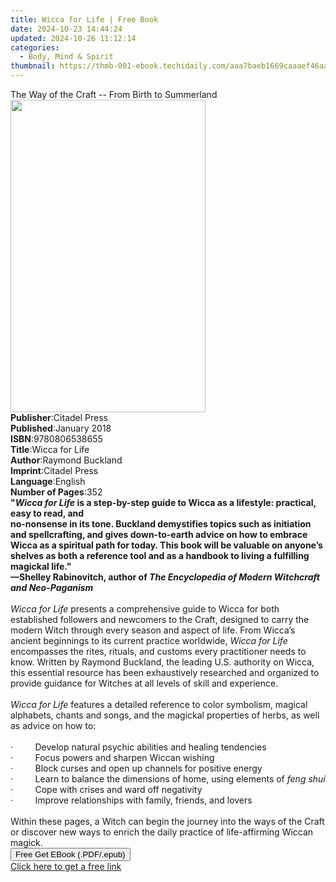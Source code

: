 ```yaml
---
title: Wicca for Life | Free Book
date: 2024-10-23 14:44:24
updated: 2024-10-26 11:12:14
categories:
  - Body, Mind & Spirit
thumbnail: https://thmb-001-ebook.techidaily.com/aaa7baeb1669caaaef46aaefaa81e8ae43da6e1c9b650cdd2f34ab39e9468811.jpg
---
```

<main id="book-container">
  <div class="flex flex-col">
    <div class="book-brief flex-1 py-6 px-4 sm:p-6 md:py-10 md:px-8">
      <!-- brief-->
      <div class="book-brief-main">
        The Way of the Craft -- From Birth to Summerland
      </div>
    </div>
    <div
      class="book-meta-info flex-1 grid gap-4 col-start-1 col-end-3 row-start-1 sm:mb-6 sm:grid-cols-4 lg:gap-6 lg:col-start-2 lg:row-end-6 lg:row-span-6 lg:mb-0"
    >
      <div
        class="book-meta-info-left place-content-center mt-4 p-4 text-sm leading-6 col-start-2 col-span-2 dark:text-slate-400"
      >
        <img
          class="w-full h-500 object-cover rounded-lg sm:h-255 sm:col-span-2 lg:col-span-full"
          src="https://img-001-ebook.techidaily.com/eacea2fb0e4560231fc72b6173cdaaa5f63b99ba59c50fba2801be602e3c26dc.jpg"
          alt=""
          width="312"
          height="500"
        />
      </div>
      <div
        class="book-meta-info-right mt-2 col-start-1 row-start-2 col-span-3 self-center"
      >
        <!-- meta data  -->
        <div class="flex flex-col px-4 md:px-8">
          <div class="flex-1">
            <strong>Publisher</strong>:<span class="px-2">Citadel Press</span>
          </div>
          <div class="flex-1">
            <strong>Published</strong>:<span class="px-2">January 2018</span>
          </div>
          <div class="flex-1">
            <strong>ISBN</strong>:<span class="px-2">9780806538655</span>
          </div>
          <div class="flex-1">
            <strong>Title</strong>:<span class="px-2">Wicca for Life</span>
          </div>
          <div class="flex-1">
            <strong>Author</strong>:<span class="px-2">Raymond Buckland</span>
          </div>
          <div class="flex-1">
            <strong>Imprint</strong>:<span class="px-2">Citadel Press</span>
          </div>
          <div class="flex-1">
            <strong>Language</strong>:<span class="px-2">English</span>
          </div>
          <div class="flex-1">
            <strong>Number of Pages</strong>:<span class="px-2">352</span>
          </div>
        </div>
      </div>
    </div>
    <div class="book-description flex-1 py-6 px-4 sm:p-6 md:py-10 md:px-8">
      <div class="book-description-main">
        <div accordion-content="" id="description">
          <b
            >"<i>Wicca for Life</i> is a step-by-step guide to Wicca as a
            lifestyle: practical, easy to read, and </b
          ><br /><b
            >no-nonsense in its tone. Buckland demystifies topics such as
            initiation and spellcrafting, and gives down-to-earth advice on how
            to embrace Wicca as a spiritual path for today. This book will be
            valuable on anyone’s shelves as both a reference tool and as a
            handbook to living a fulfilling magickal life."</b
          ><br /><b
            >—Shelley Rabinovitch, author of
            <i>The Encyclopedia of Modern Witchcraft and Neo-Paganism</i></b
          ><br /><b>&nbsp;</b><br /><i>Wicca for Life</i> presents a
          comprehensive guide to Wicca for both established followers and
          newcomers to the Craft, designed to carry the modern Witch through
          every season and aspect of life. From Wicca’s ancient beginnings to
          its current practice worldwide, <i>Wicca for Life</i> encompasses the
          rites, rituals, and customs every practitioner needs to know. Written
          by Raymond Buckland, the leading U.S. authority on Wicca, this
          essential resource has been exhaustively researched and organized to
          provide guidance for Witches at all levels of skill and experience.<br />&nbsp;<br /><i
            >Wicca for Life</i
          >
          features a detailed reference to color symbolism, magical alphabets,
          chants and songs, and the magickal properties of herbs, as well as
          advice on how to:<br />&nbsp;<br />·&nbsp;&nbsp;&nbsp;&nbsp;&nbsp;&nbsp;&nbsp;&nbsp;
          Develop natural psychic abilities and healing tendencies<br />·&nbsp;&nbsp;&nbsp;&nbsp;&nbsp;&nbsp;&nbsp;&nbsp;
          Focus powers and sharpen Wiccan wishing<br />·&nbsp;&nbsp;&nbsp;&nbsp;&nbsp;&nbsp;&nbsp;&nbsp;
          Block curses and open up channels for positive energy<br />·&nbsp;&nbsp;&nbsp;&nbsp;&nbsp;&nbsp;&nbsp;&nbsp;
          Learn to balance the dimensions of home, using elements of
          <i>feng shui</i
          ><br />·&nbsp;&nbsp;&nbsp;&nbsp;&nbsp;&nbsp;&nbsp;&nbsp; Cope with
          crises and ward off negativity<br />·&nbsp;&nbsp;&nbsp;&nbsp;&nbsp;&nbsp;&nbsp;&nbsp;
          Improve relationships with family, friends, and lovers<br />&nbsp;<br />Within
          these pages, a Witch can begin the journey into the ways of the Craft
          or discover new ways to enrich the daily practice of life-affirming
          Wiccan magick.
        </div>
        <div class="accordion-fader"></div>
      </div>
    </div>
    <div class="book-excerpts flex-1 py-6 px-4 sm:p-6 md:py-10 md:px-8"></div>
    <div
      class="book-about-author flex-1 py-6 px-4 sm:p-6 md:py-10 md:px-8"
    ></div>
    <div class="book-free-get flex-1 py-6 px-4 sm:p-6 md:py-10 md:px-8">
      <button
        id="btn-free-get"
        class="bg-blue-500 hover:bg-blue-700 text-white font-bold py-2 px-4 rounded"
      >
        Free Get EBook (.PDF/.epub)
      </button>
      <div id="countdown-display" class="px-2 text-lg mt-2"></div>
      <a
        id="free-link"
        class="hidden bg-blue-500 hover:bg-blue-700 text-white font-bold py-2 px-4 rounded"
        href="https://www.ebooks.com/en-us/book/209729450/wicca-for-life/raymond-buckland/"
        target="_blank"
        >Click here to get a free link</a
      >
    </div>
    <script>
      let countdownTime = 0;
      let countdownInterval = null;
      document
        .getElementById('btn-free-get')
        .addEventListener('click', startCountdown);
      function startCountdown() {
        countdownTime = new Date().getTime() + 60000 * 3;
        countdownInterval = setInterval(updateCountdown, 1000);
        document.getElementById('btn-free-get').disabled = true;
        document
          .getElementById('btn-free-get')
          .classList.add('bg-gray-500', 'cursor-not-allowed');
      }
      function updateCountdown() {
        let currentTime = new Date().getTime();
        let timeLeft = countdownTime - currentTime;
        let secondsLeft = Math.floor(timeLeft / 1000);
        document.getElementById('countdown-display').innerHTML =
          `Remaining time: ${secondsLeft} seconds.`;
        if (secondsLeft <= 0) {
          clearInterval(countdownInterval);
          document.getElementById('btn-free-get').classList.add('hidden');
          document.getElementById('free-link').classList.remove('hidden');
          document.getElementById('countdown-display').innerHTML = '';
        }
      }
    </script>
  </div>
</main>
